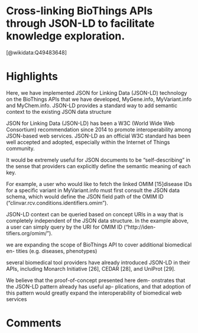 
Cross-linking BioThings APIs through JSON-LD to facilitate knowledge exploration.
=================================================================================
  
  [@wikidata:Q49483648]  

# Highlights
Here, we have implemented JSON for Linking Data (JSON-LD) technology on the BioThings APIs that we have developed, MyGene.info, MyVariant.info and MyChem.info. JSON-LD provides a standard way to add semantic context to the existing JSON data structure

JSON for Linking Data (JSON-LD) has been a W3C (World Wide Web Consortium) recommendation since 2014 to promote interoperability among JSON-based web services. JSON-LD as an official W3C standard has been well accepted and adopted, especially within the Internet of Things community.

It would be extremely useful for JSON documents to be “self-describing” in the sense that providers can explicitly define the semantic meaning of each key.


For example, a user who would like to fetch the linked OMIM [15]disease IDs for a specific variant in MyVariant.info must first consult the JSON data schema, which would define the JSON field path of the OMIM ID (“clinvar.rcv.conditions.identifiers.omim”).

JSON-LD context can be queried based on concept URIs in a way that is completely independent of the JSON data structure. In the example above, a user can simply query by the URI for OMIM ID (“http://iden- tifiers.org/omim/”).

we are expanding the scope of BioThings API to cover additional biomedical en- tities (e.g. diseases, phenotypes)

several biomedical tool providers have already introduced JSON-LD in their APIs, including Monarch Initiative [26], CEDAR [28], and UniProt [29].

We believe that the proof-of-concept presented here dem- onstrates that the JSON-LD pattern already has useful ap- plications, and that adoption of this pattern would greatly expand the interoperability of biomedical web services
# Comments
